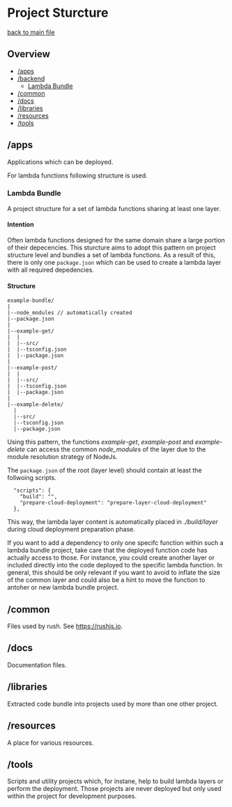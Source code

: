 # Project Sturcture

[back to main file](../README.md)

## Overview
- [/apps](#/apps)
- [/backend](#/backend)
  - [Lambda Bundle](#Lambda-Bundle)
- [/common](#/common)
- [/docs](#/docs)
- [/libraries](#/libraries)
- [/resources](#/resources)
- [/tools](#/tools)

## /apps
Applications which can be deployed.

For lambda functions following structure is used.

### Lambda Bundle
A project structure for a set of lambda functions sharing at least one layer.

#### Intention
Often lambda functions designed for the same domain share a large portion of their depecencies. 
This sturcture aims to adopt this pattern on project structure level and bundles a set of lambda functions.
As a result of this, there is only one ``package.json`` which can be used to create a lambda layer with all required depedencies.

#### Structure

```
example-bundle/
|
|--node_modules // automatically created
|--package.json
|
|--example-get/
|  |
|  |--src/
|  |--tsconfig.json
|  |--package.json
|
|--example-post/
|  |
|  |--src/
|  |--tsconfig.json
|  |--package.json
|
|--example-delete/
  |
  |--src/
  |--tsconfig.json
  |--package.json
```

Using this pattern, the functions _example-get_, _example-post_ and _example-delete_ can access the common _node_modules_ of the layer due to the module resolution strategy of NodeJs.


The ```package.json``` of the root (layer level) should contain at least the follwoing scripts.
```
  "scripts": {
    "build": "",
    "prepare-cloud-deployment": "prepare-layer-cloud-deployment"
  },
```
This way, the lambda layer content is automatically placed in _./build/layer_ during cloud deployment preparation phase.

If you want to add a dependency to only one specifc function within such a lambda bundle project, take care that the deployed function code has actually access to those.
For instance, you could create another layer or included directly into the code deployed to the specific lambda function.
In general, this should be only relevant if you want to avoid to inflate the size of the common layer and could also be a hint to move the function to antoher or new lambda bundle project.

## /common

Files used by rush. See https://rushjs.io.

## /docs
Documentation files.

## /libraries
Extracted code bundle into projects used by more than one other project.

## /resources
A place for various resources.

## /tools
Scripts and utility projects which, for instane, help to build lambda layers or perform the deployment.
Those projects are never deployed but only used within the project for development purposes.
